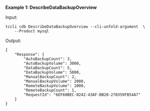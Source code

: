 **Example 1: DescribeDataBackupOverview**



Input: 

```
tccli cdb DescribeDataBackupOverview --cli-unfold-argument  \
    --Product mysql
```

Output: 
```
{
    "Response": {
        "AutoBackupCount": 3,
        "AutoBackupVolume": 3000,
        "DataBackupCount": 5,
        "DataBackupVolume": 5000,
        "ManualBackupCount": 2,
        "ManualBackupVolume": 2000,
        "RemoteBackupVolume": 1000,
        "RemoteBackupCount": 1,
        "RequestId": "6EF60BEC-0242-43AF-BB20-270359FB54A7"
    }
}
```

